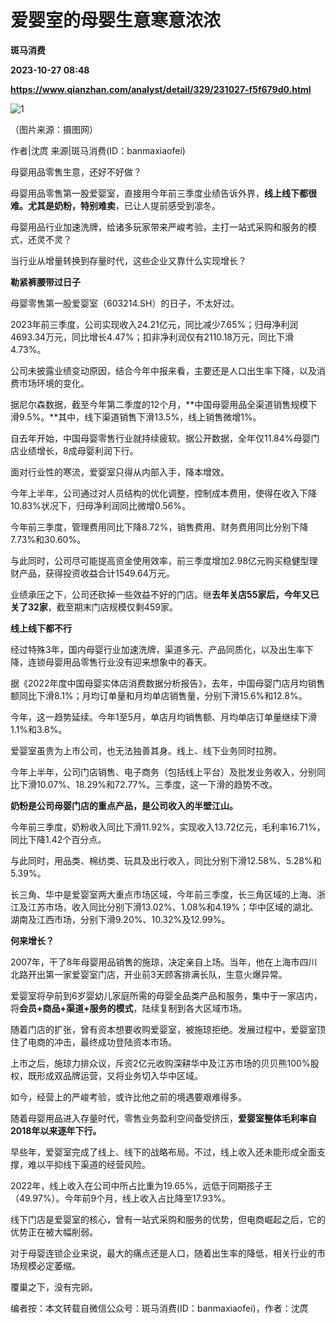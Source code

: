 # 爱婴室的母婴生意寒意浓浓
**斑马消费**

**2023-10-27 08:48**

**https://www.qianzhan.com/analyst/detail/329/231027-f5f679d0.html**

![1](https://img3.qianzhan.com/news/202310/27/20231027-824cdd95b6fb0047_760x5000.jpg)

（图片来源：摄图网）

作者|沈庹 来源|斑马消费(ID：banmaxiaofei)

母婴用品零售生意，还好不好做？

母婴用品零售第一股爱婴室，直接用今年前三季度业绩告诉外界，**线上线下都很难。尤其是奶粉，特别难卖**，已让人提前感受到凛冬。

母婴用品行业加速洗牌，给诸多玩家带来严峻考验，主打一站式采购和服务的模式，还灵不灵？

当行业从增量转换到存量时代，这些企业又靠什么实现增长？

**勒紧裤腰带过日子**

母婴零售第一股爱婴室（603214.SH）的日子，不太好过。

2023年前三季度，公司实现收入24.21亿元，同比减少7.65%；归母净利润4693.34万元，同比增长4.47%；扣非净利润仅有2110.18万元，同比下滑4.73%。

公司未披露业绩变动原因，结合今年中报来看，主要还是人口出生率下降，以及消费市场环境的变化。

据尼尔森数据，截至今年第二季度的12个月，**中国母婴用品全渠道销售规模下滑9.5%。**其中，线下渠道销售下滑13.5%，线上销售微增1%。

自去年开始，中国母婴零售行业就持续疲软。据公开数据，全年仅11.84%母婴门店业绩增长，8成母婴利润下行。

面对行业性的寒流，爱婴室只得从内部入手，降本增效。

今年上半年，公司通过对人员结构的优化调整，控制成本费用，使得在收入下降10.83%状况下，归母净利润同比微增0.56%。

今年前三季度，管理费用同比下降8.72%，销售费用、财务费用同比分别下降7.73%和30.60%。

与此同时，公司尽可能提高资金使用效率，前三季度增加2.98亿元购买稳健型理财产品，获得投资收益合计1549.64万元。

业绩承压之下，公司还砍掉一些效益不好的门店。继**去年关店55家后，今年又已关了32家**，截至期末门店规模仅剩459家。

**线上线下都不行**

经过特殊3年，国内母婴行业加速洗牌，渠道多元、产品同质化，以及出生率下降，连锁母婴用品零售行业没有迎来想象中的春天。

据《2022年度中国母婴实体店消费数据分析报告》，去年，中国母婴门店月均销售额同比下滑8.1%；月均订单量和月均单店销售量，分别下滑15.6%和12.8%。

今年，这一趋势延续。今年1至5月，单店月均销售额、月均单店订单量继续下滑1.1%和3.8%。

爱婴室虽贵为上市公司，也无法独善其身。线上、线下业务同时拉胯。

今年上半年，公司门店销售、电子商务（包括线上平台）及批发业务收入，分别同比下滑10.07%、18.29%和72.77%。三季度，这一下滑的趋势不改。

**奶粉是公司母婴门店的重点产品，是公司收入的半壁江山。**

今年前三季度，奶粉收入同比下滑11.92%，实现收入13.72亿元，毛利率16.71%，同比下降1.42个百分点。

与此同时，用品类、棉纺类、玩具及出行收入，同比分别下滑12.58%、5.28%和5.39%。

长三角、华中是爱婴室两大重点市场区域，今年前三季度，长三角区域的上海、浙江及江苏市场，收入同比分别下滑13.02%、1.08%和4.19%；华中区域的湖北、湖南及江西市场，分别下滑9.20%、10.32%及12.99%。

**何来增长？**

2007年，干了8年母婴用品销售的施琼，决定亲自上场。当年，他在上海市四川北路开出第一家爱婴室门店，开业前3天顾客排满长队，生意火爆异常。

爱婴室将孕前到6岁婴幼儿家庭所需的母婴全品类产品和服务，集中于一家店内，将**会员+商品+渠道+服务的模式**，陆续复制到各大区域市场。

随着门店的扩张，曾有资本想要收购爱婴室，被施琼拒绝。发展过程中，爱婴室顶住了电商的冲击，最终成功登陆资本市场。

上市之后，施琼力排众议，斥资2亿元收购深耕华中及江苏市场的贝贝熊100%股权，既形成双品牌运营，又将业务切入华中区域。

如今，经营上的严峻考验，或许比他之前的境遇要艰难得多。

随着母婴用品进入存量时代，零售业务盈利空间备受挤压，**爱婴室整体毛利率自2018年以来逐年下行。**

早些年，爱婴室完成了线上、线下的战略布局。不过，线上收入还未能形成全面支撑，难以平抑线下渠道的经营风险。

2022年，线上收入在公司中所占比重为19.65%，远低于同期孩子王（49.97%）。今年前9个月，线上收入占比降至17.93%。

线下门店是爱婴室的核心，曾有一站式采购和服务的优势，但电商崛起之后，它的优势正在被大幅削弱。

对于母婴连锁企业来说，最大的痛点还是人口，随着出生率的降低，相关行业的市场规模必定萎缩。

覆巢之下，没有完卵。

编者按：本文转载自微信公众号：斑马消费(ID：banmaxiaofei)，作者：沈庹